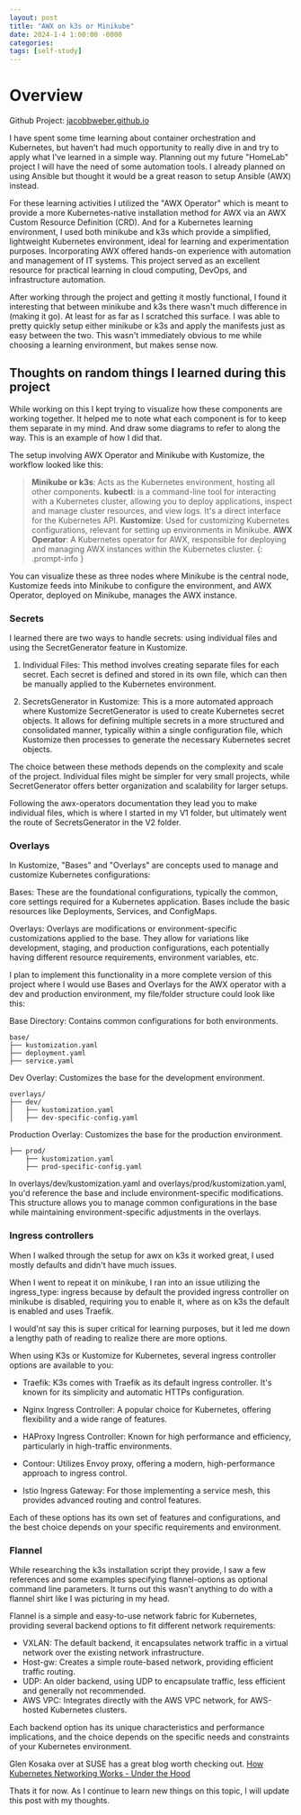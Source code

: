 ```yaml
---
layout: post
title: "AWX on k3s or Minikube"
date: 2024-1-4 1:00:00 -0000
categories:
tags: [self-study]
---
```


# Overview
Github Project: [jacobbweber.github.io](<https://github.com/jacobbweber/self-study/tree/main/awx-on-minikube%20or%20k3s>)

I have spent some time learning about container orchestration and Kubernetes, but haven't had much opportunity to really dive in and try to apply what I've learned in a simple way. Planning out my future "HomeLab" project I will have the need of some automation tools. I already planned on using Ansible but thought it would be a great reason to setup Ansible (AWX) instead.

For these learning activities I utilized the "AWX Operator" which is meant to provide a more Kubernetes-native installation method for AWX via an AWX Custom Resource Definition (CRD). And for a Kubernetes learning environment, I used both minikube and k3s which provide a simplified, lightweight Kubernetes environment, ideal for learning and experimentation purposes. Incorporating AWX offered hands-on experience with automation and management of IT systems. This project served as an excellent resource for practical learning in cloud computing, DevOps, and infrastructure automation.

After working through the project and getting it mostly functional, I found it interesting that between minikube and k3s there wasn't much difference in (making it go). At least for as far as I scratched this surface. I was able to pretty quickly setup either minikube or k3s and apply the manifests just as easy between the two. This wasn't immediately obvious to me while choosing a learning environment, but makes sense now.

## Thoughts on random things I learned during this project

While working on this I kept trying to visualize how these components are working together. It helped me to note what each component is for to keep them separate in my mind. And draw some diagrams to refer to along the way. This is an example of how I did that.

The setup involving AWX Operator and Minikube with Kustomize, the workflow looked like this:

> **Minikube or k3s**: Acts as the Kubernetes environment, hosting all other components.
  **kubectl**: is a command-line tool for interacting with a Kubernetes cluster, allowing you to deploy applications, inspect and manage cluster resources, and view logs. It's a direct interface for the Kubernetes API.
  **Kustomize**: Used for customizing Kubernetes configurations, relevant for setting up environments in Minikube.
  **AWX Operator**: A Kubernetes operator for AWX, responsible for deploying and managing AWX instances within the Kubernetes cluster.
  {: .prompt-info }

You can visualize these as three nodes where Minikube is the central node, Kustomize feeds into Minikube to configure the environment, and AWX Operator, deployed on Minikube, manages the AWX instance.


### Secrets

I learned there are two ways to handle secrets: using individual files and using the SecretGenerator feature in Kustomize.

1. Individual Files: This method involves creating separate files for each secret. Each secret is defined and stored in its own file, which can then be manually applied to the Kubernetes environment.

2. SecretsGenerator in Kustomize: This is a more automated approach where Kustomize SecretGenerator is used to create Kubernetes secret objects. It allows for defining multiple secrets in a more structured and consolidated manner, typically within a single configuration file, which Kustomize then processes to generate the necessary Kubernetes secret objects.

The choice between these methods depends on the complexity and scale of the project. Individual files might be simpler for very small projects, while SecretGenerator offers better organization and scalability for larger setups.

Following the awx-operators documentation they lead you to make individual files, which is where I started in my V1 folder, but ultimately went the route of SecretsGenerator in the V2 folder.

### Overlays

In Kustomize, "Bases" and "Overlays" are concepts used to manage and customize Kubernetes configurations:

Bases: These are the foundational configurations, typically the common, core settings required for a Kubernetes application. Bases include the basic resources like Deployments, Services, and ConfigMaps.

Overlays: Overlays are modifications or environment-specific customizations applied to the base. They allow for variations like development, staging, and production configurations, each potentially having different resource requirements, environment variables, etc.

I plan to implement this functionality in a more complete version of this project where I would use Bases and Overlays for the AWX operator with a dev and production environment, my file/folder structure could look like this:

Base Directory: Contains common configurations for both environments.

```shell
base/
├── kustomization.yaml
├── deployment.yaml
├── service.yaml
```

Dev Overlay: Customizes the base for the development environment.

```shell
overlays/
├── dev/
│   ├── kustomization.yaml
│   ├── dev-specific-config.yaml
```

Production Overlay: Customizes the base for the production environment.

```shell
├── prod/
    ├── kustomization.yaml
    ├── prod-specific-config.yaml
```

In overlays/dev/kustomization.yaml and overlays/prod/kustomization.yaml, you'd reference the base and include environment-specific modifications. This structure allows you to manage common configurations in the base while maintaining environment-specific adjustments in the overlays.

### Ingress controllers

When I walked through the setup for awx on k3s it worked great, I used mostly defaults and didn't have much issues.

When I went to repeat it on minikube, I ran into an issue utilizing the ingress_type: ingress because by default the provided ingress controller on minikube is disabled, requiring you to enable it, where as on k3s the default is enabled and uses Traefik.

I would'nt say this is super critical for learning purposes, but it led me down a lengthy path of reading to realize there are more options.

When using K3s or Kustomize for Kubernetes, several ingress controller options are available to you:

- Traefik: K3s comes with Traefik as its default ingress controller. It's known for its simplicity and automatic HTTPs configuration.

- Nginx Ingress Controller: A popular choice for Kubernetes, offering flexibility and a wide range of features.

- HAProxy Ingress Controller: Known for high performance and efficiency, particularly in high-traffic environments.

- Contour: Utilizes Envoy proxy, offering a modern, high-performance approach to ingress control.

- Istio Ingress Gateway: For those implementing a service mesh, this provides advanced routing and control features.

Each of these options has its own set of features and configurations, and the best choice depends on your specific requirements and environment.


### Flannel

While researching the k3s installation script they provide, I saw a few references and some examples specifying flannel-options as optional command line parameters. It turns out this wasn't anything to do with a flannel shirt like I was picturing in my head.

Flannel is a simple and easy-to-use network fabric for Kubernetes, providing several backend options to fit different network requirements:

- VXLAN: The default backend, it encapsulates network traffic in a virtual network over the existing network infrastructure.
- Host-gw: Creates a simple route-based network, providing efficient traffic routing.
- UDP: An older backend, using UDP to encapsulate traffic, less efficient and generally not recommended.
- AWS VPC: Integrates directly with the AWS VPC network, for AWS-hosted Kubernetes clusters.

Each backend option has its unique characteristics and performance implications, and the choice depends on the specific needs and constraints of your Kubernetes environment.

Glen Kosaka over at SUSE has a great blog worth checking out.
[How Kubernetes Networking Works - Under the Hood](https://www.suse.com/c/advanced-kubernetes-networking/)


Thats it for now. As I continue to learn new things on this topic, I will update this post with my thoughts.
